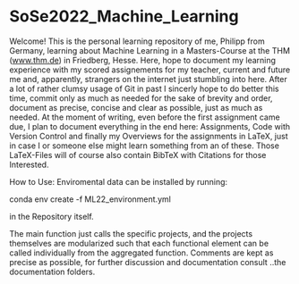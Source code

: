 # SoSe2022_Machine_Learning
Welcome! This is the personal learning repository of me, Philipp from Germany, learning about Machine Learning in a Masters-Course at the THM (www.thm.de) in Friedberg, Hesse.
Here,  hope to document my learning experience with my scored assignements for my teacher, current and future me and, apparently, strangers on the internet just stumbling into here. 
After a lot of rather clumsy usage of Git in past I sincerly hope to do better this time, commit only as much as needed for the sake of brevity and order, document as precise, concise and clear as possible, just as much as needed. 
At the moment of writing, even before the first assignment came due, I plan to document everything in the end here: Assignments, Code with Version Control and finally my Overviews for the assignments in LaTeX, just in case I or someone else might learn something from an of these.
Those LaTeX-Files will of course also contain BibTeX with Citations for those Interested. 

How to Use:
Enviromental data can be installed by running:


conda env create -f ML22_environment.yml

in the Repository itself. 

The main function just calls the specific projects, and the projects themselves are modularized
such that each functional element can be called individually from the aggregated function. 
Comments are kept as precise as possible, for further discussion and documentation consult ..the documentation folders.
